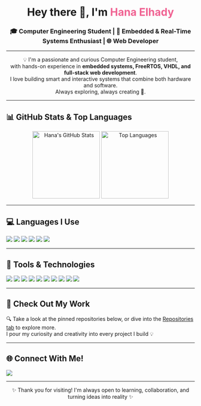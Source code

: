<h1 align="center">Hey there 👋, I'm <span style="color:#f06292;">Hana Elhady</span></h1>
<h3 align="center">🎓 Computer Engineering Student | 🔧 Embedded & Real-Time Systems Enthusiast | 🌐 Web Developer</h3>

---

<p align="center">
  💡 I'm a passionate and curious Computer Engineering student,<br>
  with hands-on experience in <b>embedded systems, FreeRTOS, VHDL, and full-stack web development</b>.<br>
  I love building smart and interactive systems that combine both hardware and software.<br>
  Always exploring, always creating 🚀.
</p>

---

## 📊 GitHub Stats & Top Languages

<p align="center">
  <img src="https://github-readme-stats.vercel.app/api?username=HanaElhady&show_icons=true&theme=tokyonight&hide_title=true&hide=issues" alt="Hana's GitHub Stats" height="180"/>
  <img src="https://github-readme-stats.vercel.app/api/top-langs/?username=HanaElhady&layout=compact&theme=tokyonight" alt="Top Languages" height="180"/>
</p>

---

## 💻 Languages I Use
<p align="left">
  <img src="https://img.shields.io/badge/C-00599C?style=flat-square&logo=c&logoColor=white" />
  <img src="https://img.shields.io/badge/C++-004482?style=flat-square&logo=c%2B%2B&logoColor=white" />
  <img src="https://img.shields.io/badge/Python-306998?style=flat-square&logo=python&logoColor=white" />
  <img src="https://img.shields.io/badge/PHP-777BB4?style=flat-square&logo=php&logoColor=white" />
  <img src="https://img.shields.io/badge/JavaScript-F7DF1E?style=flat-square&logo=javascript&logoColor=black" />
  <img src="https://img.shields.io/badge/VHDL-6A1B9A?style=flat-square" />
</p>

---

## 🔧 Tools & Technologies
<p align="left">
  <img src="https://img.shields.io/badge/Arduino-00979D?style=flat-square&logo=arduino&logoColor=white" />
  <img src="https://img.shields.io/badge/AVR-003745?style=flat-square" />
  <img src="https://img.shields.io/badge/FreeRTOS-44A8B3?style=flat-square" />
  <img src="https://img.shields.io/badge/Proteus-E94E31?style=flat-square" />
  <img src="https://img.shields.io/badge/Laravel-F55247?style=flat-square&logo=laravel&logoColor=white" />
  <img src="https://img.shields.io/badge/React-61DAFB?style=flat-square&logo=react&logoColor=black" />
  <img src="https://img.shields.io/badge/Next.js-000000?style=flat-square&logo=next.js&logoColor=white" />
  <img src="https://img.shields.io/badge/MongoDB-47A248?style=flat-square&logo=mongodb&logoColor=white" />
  <img src="https://img.shields.io/badge/MySQL-00758F?style=flat-square&logo=mysql&logoColor=white" />
  <img src="https://img.shields.io/badge/GitHub-181717?style=flat-square&logo=github&logoColor=white" />
</p>

---

## 🚀 Check Out My Work

🔍 Take a look at the pinned repositories below, or dive into the [Repositories tab](https://github.com/HanaElhady?tab=repositories) to explore more.  
I pour my curiosity and creativity into every project I build 💡


---

## 🌐 Connect With Me!
<p align="left">
  <a href="[https://www.linkedin.com/in/YOUR_LINK_HERE](https://www.linkedin.com/in/hana-elhady-68250318a/)" target="_blank">
    <img src="https://img.shields.io/badge/LinkedIn-0077B5?style=flat-square&logo=linkedin&logoColor=white" />
  </a>
</p>

---

<p align="center">
  ✨ Thank you for visiting! I'm always open to learning, collaboration, and turning ideas into reality ✨
</p>
